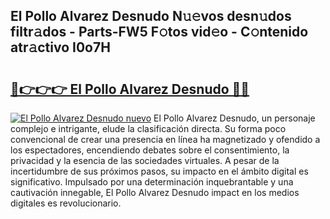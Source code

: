 ## El Pollo Alvarez Desnudo N𝚞𝚎vos desn𝚞dos filtr𝚊dos - Parts-FW5 F𝚘tos vid𝚎o - C𝚘ntenido atr𝚊ctivo I0o7H

# <h2><a href="http://mba6p3.tromn.icu/?c=El+Pollo+Alvarez+Desnudo">🔗👉👉👉 El Pollo Alvarez Desnudo 🔗🔗</a></h2>

[![El Pollo Alvarez Desnudo nuevo](https://i.imgur.com/pEAQMta.gif)](http://mba6p3.tromn.icu/?c=El+Pollo+Alvarez+Desnudo)
El Pollo Alvarez Desnudo, un personaje complejo e intrigante, elude la clasificación directa. Su forma poco convencional de crear una presencia en línea ha magnetizado y ofendido a los espectadores, encendiendo debates sobre el consentimiento, la privacidad y la esencia de las sociedades virtuales. A pesar de la incertidumbre de sus próximos pasos, su impacto en el ámbito digital es significativo. Impulsado por una determinación inquebrantable y una cautivación innegable, El Pollo Alvarez Desnudo impact en los medios digitales es revolucionario.
